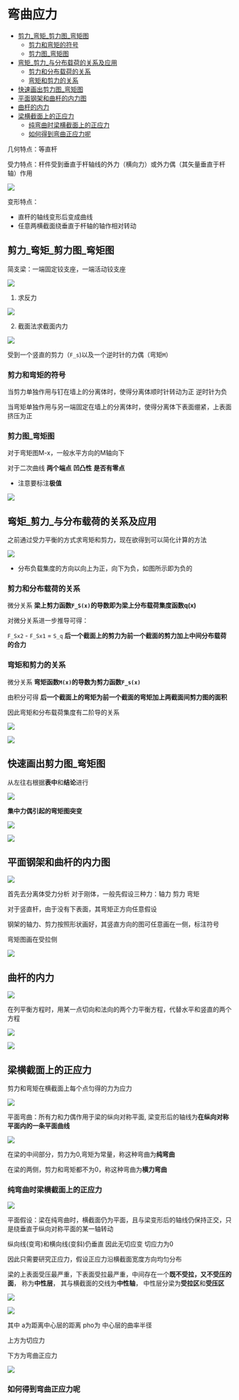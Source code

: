 # 弯曲应力
 
* [剪力_弯矩_剪力图_弯矩图](#剪力_弯矩_剪力图_弯矩图)
  * [剪力和弯矩的符号](#剪力和弯矩的符号)
  * [剪力图_弯矩图](#剪力图_弯矩图)
* [弯矩_剪力_与分布载荷的关系及应用](#弯矩_剪力_与分布载荷的关系及应用)
  * [剪力和分布载荷的关系](#剪力和分布载荷的关系)
  * [弯矩和剪力的关系](#弯矩和剪力的关系)
* [快速画出剪力图_弯矩图](#快速画出剪力图_弯矩图)
* [平面钢架和曲杆的内力图](#平面钢架和曲杆的内力图)
* [曲杆的内力](#曲杆的内力)
* [梁横截面上的正应力](#梁横截面上的正应力)
  * [纯弯曲时梁横截面上的正应力](#纯弯曲时梁横截面上的正应力)
  * [如何得到弯曲正应力呢](#如何得到弯曲正应力呢)
 

几何特点：等直杆

受力特点：杆件受到垂直于杆轴线的外力（横向力）或外力偶（其矢量垂直于杆轴）作用

![](img/7dc27b05.png)

变形特点：

* 直杆的轴线变形后变成曲线
* 任意两横截面绕垂直于杆轴的轴作相对转动 

## 剪力_弯矩_剪力图_弯矩图

简支梁：一端固定铰支座，一端活动铰支座

![](img/dc2a82f5.png)

1. 求反力

![](img/de4f13cb.png)

2. 截面法求截面内力

![](img/3eefd56f.png)

受到一个竖直的剪力（`F_s`)以及一个逆时针的力偶（弯矩`M`）

### 剪力和弯矩的符号

当剪力单独作用与钉在墙上的分离体时，使得分离体顺时针转动为正 逆时针为负

当弯矩单独作用与另一端固定在墙上的分离体时，使得分离体下表面绷紧，上表面挤压为正

### 剪力图_弯矩图

对于弯矩图M-x，一般水平方向的M轴向下

对于二次曲线 **两个端点** **凹凸性** **是否有零点**

* 注意要标注**极值**

![](img/84d7f7ea.png)

## 弯矩_剪力_与分布载荷的关系及应用

之前通过受力平衡的方式求弯矩和剪力，现在欲得到可以简化计算的方法

![](img/8d475800.png)

* 分布负载集度的方向以向上为正，向下为负，如图所示即为负的

### 剪力和分布载荷的关系

微分关系 **梁上剪力函数`F_S(x)`的导数即为梁上分布载荷集度函数q(x)**

对微分关系进一步推导可得：

`F_Sx2` - `F_Sx1` = `S_q` **后一个截面上的剪力为前一个截面的剪力加上中间分布载荷的合力**

### 弯矩和剪力的关系

微分关系 **弯矩函数`M(x)`的导数为剪力函数`F_s(x)`** 

由积分可得 **后一个截面上的弯矩为前一个截面的弯矩加上两截面间剪力图的面积**

因此弯矩和分布载荷集度有二阶导的关系

![](img/ae6e9360.png)

![](img/34836f06.png)

## 快速画出剪力图_弯矩图

从左往右根据**表中**和**结论**进行

![](img/0fc09482.png)

**集中力偶引起的弯矩图突变**

![](img/c0110328.png)

![](img/9f713ef6.png)

## 平面钢架和曲杆的内力图

![](img/3c484189.png)

首先去分离体受力分析 对于刚体，一般先假设三种力：轴力 剪力 弯矩

对于竖直杆，由于没有下表面，其弯矩正方向任意假设

钢架的轴力、剪力按照形状画好，其竖直方向的图可任意画在一侧，标注符号

弯矩图画在受拉侧

![](img/b1145784.png)

## 曲杆的内力

![](img/700ef378.png)

在列平衡方程时，用某一点切向和法向的两个力平衡方程，代替水平和竖直的两个方程

![](img/d3f6179a.png)

![](img/23925c74.png)

## 梁横截面上的正应力

剪力和弯矩在横截面上每个点匀得的力为应力

![](img/20d39911.png)

平面弯曲：所有力和力偶作用于梁的纵向对称平面, 梁变形后的轴线为**在纵向对称平面内的一条平面曲线**

![](img/e0599a57.png)

在梁的中间部分，剪力为0,弯矩为常量，称这种弯曲为**纯弯曲**

在梁的两侧，剪力和弯矩都不为0，称这种弯曲为**横力弯曲**

### 纯弯曲时梁横截面上的正应力

![](img/01fe4d9c.png)

平面假设：梁在纯弯曲时，横截面仍为平面，且与梁变形后的轴线仍保持正交，只是绕垂直于纵向对称平面的某一轴转动

纵向线(变弯)和横向线(变斜)仍垂直 因此无切应变 切应力为0

因此只需要研究正应力，假设正应力沿横截面宽度方向均匀分布

梁的上表面受压最严重，下表面受拉最严重，中间存在一个**既不受拉，又不受压的面**， 称为**中性层**， 其与横截面的交线为**中性轴**， 中性层分梁为**受拉区**和**受压区**

![](img/b779cc8c.png)

![](img/958599fe.png)

其中 a为距离中心层的距离 pho为 中心层的曲率半径

上方为切应力

下方为弯曲正应力

![](img/2ad27534.png)

### 如何得到弯曲正应力呢




